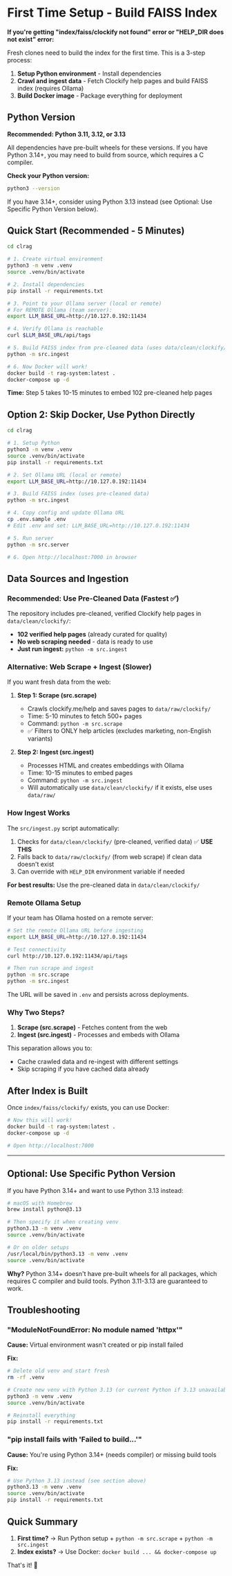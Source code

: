 # First Time Setup - Build FAISS Index

**If you're getting "index/faiss/clockify not found" error or "HELP_DIR does not exist" error:**

Fresh clones need to build the index for the first time. This is a 3-step process:

1. **Setup Python environment** - Install dependencies
2. **Crawl and ingest data** - Fetch Clockify help pages and build FAISS index (requires Ollama)
3. **Build Docker image** - Package everything for deployment

## Python Version

**Recommended: Python 3.11, 3.12, or 3.13**

All dependencies have pre-built wheels for these versions. If you have Python 3.14+, you may need to build from source, which requires a C compiler.

**Check your Python version:**
```bash
python3 --version
```

If you have 3.14+, consider using Python 3.13 instead (see Optional: Use Specific Python Version below).

## Quick Start (Recommended - 5 Minutes)

```bash
cd clrag

# 1. Create virtual environment
python3 -m venv .venv
source .venv/bin/activate

# 2. Install dependencies
pip install -r requirements.txt

# 3. Point to your Ollama server (local or remote)
# For REMOTE Ollama (team server):
export LLM_BASE_URL=http://10.127.0.192:11434

# 4. Verify Ollama is reachable
curl $LLM_BASE_URL/api/tags

# 5. Build FAISS index from pre-cleaned data (uses data/clean/clockify/)
python -m src.ingest

# 6. Now Docker will work!
docker build -t rag-system:latest .
docker-compose up -d
```

**Time:** Step 5 takes 10-15 minutes to embed 102 pre-cleaned help pages

## Option 2: Skip Docker, Use Python Directly

```bash
cd clrag

# 1. Setup Python
python3 -m venv .venv
source .venv/bin/activate
pip install -r requirements.txt

# 2. Set Ollama URL (local or remote)
export LLM_BASE_URL=http://10.127.0.192:11434

# 3. Build FAISS index (uses pre-cleaned data)
python -m src.ingest

# 4. Copy config and update Ollama URL
cp .env.sample .env
# Edit .env and set: LLM_BASE_URL=http://10.127.0.192:11434

# 5. Run server
python -m src.server

# 6. Open http://localhost:7000 in browser
```

## Data Sources and Ingestion

### Recommended: Use Pre-Cleaned Data (Fastest ✅)

The repository includes pre-cleaned, verified Clockify help pages in `data/clean/clockify/`:
- **102 verified help pages** (already curated for quality)
- **No web scraping needed** - data is ready to use
- **Just run ingest:** `python -m src.ingest`

### Alternative: Web Scrape + Ingest (Slower)

If you want fresh data from the web:

1. **Step 1: Scrape (src.scrape)**
   - Crawls clockify.me/help and saves pages to `data/raw/clockify/`
   - Time: 5-10 minutes to fetch 500+ pages
   - Command: `python -m src.scrape`
   - ✅ Filters to ONLY help articles (excludes marketing, non-English variants)

2. **Step 2: Ingest (src.ingest)**
   - Processes HTML and creates embeddings with Ollama
   - Time: 10-15 minutes to embed pages
   - Command: `python -m src.ingest`
   - Will automatically use `data/clean/clockify/` if it exists, else uses `data/raw/`

### How Ingest Works

The `src/ingest.py` script automatically:
1. Checks for `data/clean/clockify/` (pre-cleaned, verified data) ✅ **USE THIS**
2. Falls back to `data/raw/clockify/` (from web scrape) if clean data doesn't exist
3. Can override with `HELP_DIR` environment variable if needed

**For best results:** Use the pre-cleaned data in `data/clean/clockify/`

### Remote Ollama Setup

If your team has Ollama hosted on a remote server:

```bash
# Set the remote Ollama URL before ingesting
export LLM_BASE_URL=http://10.127.0.192:11434

# Test connectivity
curl http://10.127.0.192:11434/api/tags

# Then run scrape and ingest
python -m src.scrape
python -m src.ingest
```

The URL will be saved in `.env` and persists across deployments.

### Why Two Steps?

1. **Scrape (src.scrape)** - Fetches content from the web
2. **Ingest (src.ingest)** - Processes and embeds with Ollama

This separation allows you to:
- Cache crawled data and re-ingest with different settings
- Skip scraping if you have cached data already

## After Index is Built

Once `index/faiss/clockify/` exists, you can use Docker:

```bash
# Now this will work!
docker build -t rag-system:latest .
docker-compose up -d

# Open http://localhost:7000
```

---

## Optional: Use Specific Python Version

If you have Python 3.14+ and want to use Python 3.13 instead:

```bash
# macOS with Homebrew
brew install python@3.13

# Then specify it when creating venv
python3.13 -m venv .venv
source .venv/bin/activate

# Or on older setups
/usr/local/bin/python3.13 -m venv .venv
source .venv/bin/activate
```

**Why?** Python 3.14+ doesn't have pre-built wheels for all packages, which requires C compiler and build tools. Python 3.11-3.13 are guaranteed to work.

## Troubleshooting

### "ModuleNotFoundError: No module named 'httpx'"
**Cause:** Virtual environment wasn't created or pip install failed

**Fix:**
```bash
# Delete old venv and start fresh
rm -rf .venv

# Create new venv with Python 3.13 (or current Python if 3.13 unavailable)
python3 -m venv .venv
source .venv/bin/activate

# Reinstall everything
pip install -r requirements.txt
```

### "pip install fails with 'Failed to build...'"
**Cause:** You're using Python 3.14+ (needs compiler) or missing build tools

**Fix:**
```bash
# Use Python 3.13 instead (see section above)
python3.13 -m venv .venv
source .venv/bin/activate
pip install -r requirements.txt
```

## Quick Summary

1. **First time?** → Run Python setup + `python -m src.scrape` + `python -m src.ingest`
2. **Index exists?** → Use Docker: `docker build ... && docker-compose up`

That's it! 🚀
